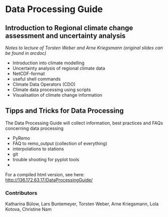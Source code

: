 # Data Processing Guide

## Introduction to Regional climate change assessment and uncertainty analysis
*Notes to lecture of Torsten Weber and Arne Kriegsmann 
(original slides can be found in arcdoc)*
* Introduction into climate modelling
* Uncertainty analysis of regional climate data
* NetCDF-format
* useful shell commands
* Climate Data Operators (CDO)
* Climate data processing using scripts
* Visualisation of climate change information

## Tipps and Tricks for Data Processing
The Data Processing Guide will collect information, best practices and FAQs concerning data processing

* PyRemo
* FAQ to remo_output (collection of everything)
* interpolations to stations
* git
* trouble shooting for pyplot tools
* 
For a compiled html version, see here: http://136.172.63.17/DataProcessingGuide/

### Contributors
Katharina Bülow, Lars Buntemeyer, Torsten Weber, Arne Kriegsmann, Lola Kotova, Christine Nam

